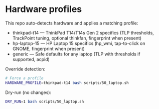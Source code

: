 # Hardware profiles

This repo auto-detects hardware and applies a matching profile:

- thinkpad-t14 — ThinkPad T14/T14s Gen 2 specifics (TLP thresholds, TrackPoint tuning, optional thinkfan, fingerprint when present)
- hp-laptop-15 — HP Laptop 15 specifics (hp_wmi, tap-to-click on GNOME, fingerprint when present)
- generic — Safe defaults for any laptop (TLP with thresholds if supported, acpid)

Override detection:

```bash
# Force a profile
HARDWARE_PROFILE=thinkpad-t14 bash scripts/50_laptop.sh
```

Dry-run (no changes):

```bash
DRY_RUN=1 bash scripts/50_laptop.sh
```
